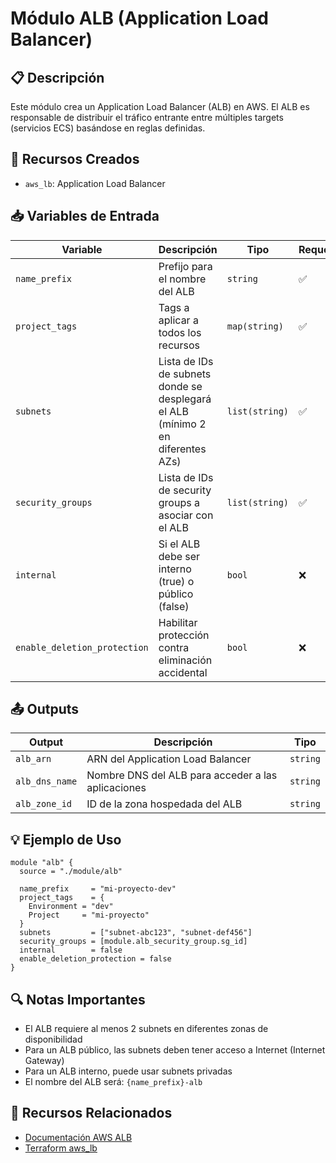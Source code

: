 # Módulo ALB (Application Load Balancer)

## 📋 Descripción

Este módulo crea un Application Load Balancer (ALB) en AWS. El ALB es responsable de distribuir el tráfico entrante entre múltiples targets (servicios ECS) basándose en reglas definidas.

## 🎯 Recursos Creados

- `aws_lb`: Application Load Balancer

## 📥 Variables de Entrada

| Variable | Descripción | Tipo | Requerido | Default |
|----------|-------------|------|-----------|---------|
| `name_prefix` | Prefijo para el nombre del ALB | `string` | ✅ | - |
| `project_tags` | Tags a aplicar a todos los recursos | `map(string)` | ✅ | - |
| `subnets` | Lista de IDs de subnets donde se desplegará el ALB (mínimo 2 en diferentes AZs) | `list(string)` | ✅ | - |
| `security_groups` | Lista de IDs de security groups a asociar con el ALB | `list(string)` | ✅ | - |
| `internal` | Si el ALB debe ser interno (true) o público (false) | `bool` | ❌ | `false` |
| `enable_deletion_protection` | Habilitar protección contra eliminación accidental | `bool` | ❌ | `false` |

## 📤 Outputs

| Output | Descripción | Tipo |
|--------|-------------|------|
| `alb_arn` | ARN del Application Load Balancer | `string` |
| `alb_dns_name` | Nombre DNS del ALB para acceder a las aplicaciones | `string` |
| `alb_zone_id` | ID de la zona hospedada del ALB | `string` |

## 💡 Ejemplo de Uso

```hcl
module "alb" {
  source = "./module/alb"
  
  name_prefix     = "mi-proyecto-dev"
  project_tags    = {
    Environment = "dev"
    Project     = "mi-proyecto"
  }
  subnets         = ["subnet-abc123", "subnet-def456"]
  security_groups = [module.alb_security_group.sg_id]
  internal        = false
  enable_deletion_protection = false
}
```

## 🔍 Notas Importantes

- El ALB requiere al menos 2 subnets en diferentes zonas de disponibilidad
- Para un ALB público, las subnets deben tener acceso a Internet (Internet Gateway)
- Para un ALB interno, puede usar subnets privadas
- El nombre del ALB será: `{name_prefix}-alb`

## 🔗 Recursos Relacionados

- [Documentación AWS ALB](https://docs.aws.amazon.com/elasticloadbalancing/latest/application/)
- [Terraform aws_lb](https://registry.terraform.io/providers/hashicorp/aws/latest/docs/resources/lb)